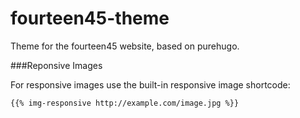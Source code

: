 fourteen45-theme
========

Theme for the fourteen45 website, based on purehugo.

###Reponsive Images

For responsive images use the built-in responsive image shortcode:

```
{{% img-responsive http://example.com/image.jpg %}}
```
